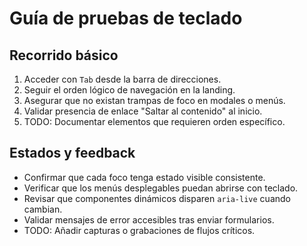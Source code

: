 # Guía de pruebas de teclado

## Recorrido básico
1. Acceder con `Tab` desde la barra de direcciones.
2. Seguir el orden lógico de navegación en la landing.
3. Asegurar que no existan trampas de foco en modales o menús.
4. Validar presencia de enlace "Saltar al contenido" al inicio.
5. TODO: Documentar elementos que requieren orden específico.

## Estados y feedback
- Confirmar que cada foco tenga estado visible consistente.
- Verificar que los menús desplegables puedan abrirse con teclado.
- Revisar que componentes dinámicos disparen `aria-live` cuando cambian.
- Validar mensajes de error accesibles tras enviar formularios.
- TODO: Añadir capturas o grabaciones de flujos críticos.
